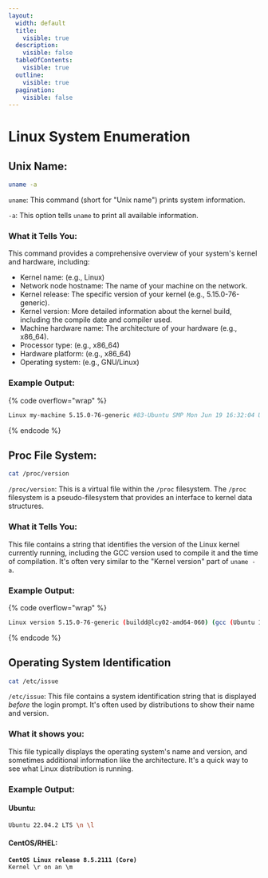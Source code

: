 ```yaml
---
layout:
  width: default
  title:
    visible: true
  description:
    visible: false
  tableOfContents:
    visible: true
  outline:
    visible: true
  pagination:
    visible: false
---
```


# Linux System Enumeration

## Unix Name:

```bash
uname -a
```

`uname`: This command (short for "Unix name") prints system information.

`-a`: This option tells `uname` to print all available information.

### What it Tells You:

This command provides a comprehensive overview of your system's kernel and hardware, including:

* Kernel name: (e.g., Linux)
* Network node hostname: The name of your machine on the network.
* Kernel release: The specific version of your kernel (e.g., 5.15.0-76-generic).
* Kernel version: More detailed information about the kernel build, including the compile date and compiler used.
* Machine hardware name: The architecture of your hardware (e.g., x86\_64).
* Processor type: (e.g., x86\_64)
* Hardware platform: (e.g., x86\_64)
* Operating system: (e.g., GNU/Linux)

### Example Output:

{% code overflow="wrap" %}
```bash
Linux my-machine 5.15.0-76-generic #83-Ubuntu SMP Mon Jun 19 16:32:04 UTC 2023 x86_64 x86_64 x86_64 GNU/Linux
```
{% endcode %}

## Proc File System:

```bash
cat /proc/version
```

`/proc/version`: This is a virtual file within the `/proc` filesystem. The `/proc` filesystem is a pseudo-filesystem that provides an interface to kernel data structures.

### What it Tells You:

This file contains a string that identifies the version of the Linux kernel currently running, including the GCC version used to compile it and the time of compilation. It's often very similar to the "Kernel version" part of `uname -a`.

### Example Output:

{% code overflow="wrap" %}
```bash
Linux version 5.15.0-76-generic (buildd@lcy02-amd64-060) (gcc (Ubuntu 11.3.0-1ubuntu1~22.04.1) 11.3.0, GNU ld (GNU Binutils for Ubuntu) 2.38) #83-Ubuntu SMP Mon Jun 19 16:32:04 UTC 2023
```
{% endcode %}

## Operating System Identification

```bash
cat /etc/issue
```

`/etc/issue`: This file contains a system identification string that is displayed _before_ the login prompt. It's often used by distributions to show their name and version.

### What it shows you:

This file typically displays the operating system's name and version, and sometimes additional information like the architecture. It's a quick way to see what Linux distribution is running.

### Example Output:

#### Ubuntu:

```bash
Ubuntu 22.04.2 LTS \n \l
```

#### CentOS/RHEL:

<pre class="language-bash"><code class="lang-bash"><strong>CentOS Linux release 8.5.2111 (Core)
</strong>Kernel \r on an \m
</code></pre>
